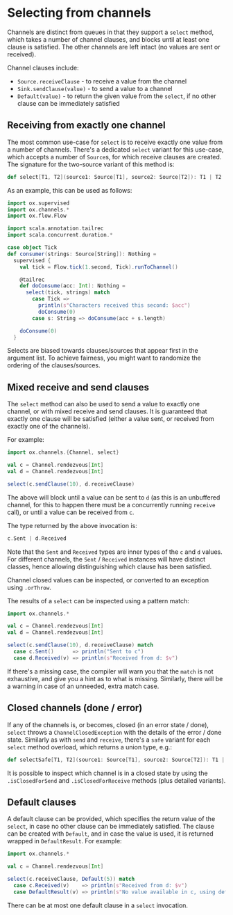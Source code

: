 # Selecting from channels

Channels are distinct from queues in that they support a `select` method, which takes a number of channel clauses, and
blocks until at least one clause is satisfied. The other channels are left intact (no values are sent or received).

Channel clauses include:

* `Source.receiveClause` - to receive a value from the channel
* `Sink.sendClause(value)` - to send a value to a channel
* `Default(value)` - to return the given value from the `select`, if no other clause can be immediately satisfied

## Receiving from exactly one channel

The most common use-case for `select` is to receive exactly one value from a number of channels. There's a dedicated
`select` variant for this use-case, which accepts a number of `Source`s, for which receive clauses are created. The
signature for the two-source variant of this method is:

```scala
def select[T1, T2](source1: Source[T1], source2: Source[T2]): T1 | T2
```

As an example, this can be used as follows:

```scala mdoc:compile-only
import ox.supervised
import ox.channels.*
import ox.flow.Flow

import scala.annotation.tailrec
import scala.concurrent.duration.*

case object Tick
def consumer(strings: Source[String]): Nothing =
  supervised {
    val tick = Flow.tick(1.second, Tick).runToChannel()

    @tailrec
    def doConsume(acc: Int): Nothing =
      select(tick, strings) match
        case Tick =>
          println(s"Characters received this second: $acc")
          doConsume(0)
        case s: String => doConsume(acc + s.length)

    doConsume(0)
  }
```

Selects are biased towards clauses/sources that appear first in the argument list. To achieve fairness, you might want
to randomize the ordering of the clauses/sources.

## Mixed receive and send clauses

The `select` method can also be used to send a value to exactly one channel, or with mixed receive and send clauses.
It is guaranteed that exactly one clause will be satisfied (either a value sent, or received from exactly one of the
channels).

For example:

```scala mdoc:compile-only
import ox.channels.{Channel, select}

val c = Channel.rendezvous[Int]
val d = Channel.rendezvous[Int]

select(c.sendClause(10), d.receiveClause)
```

The above will block until a value can be sent to `d` (as this is an unbuffered channel, for this to happen there must
be a concurrently running `receive` call), or until a value can be received from `c`.

The type returned by the above invocation is:

```scala
c.Sent | d.Received
```

Note that the `Sent` and `Received` types are inner types of the `c` and `d` values. For different channels, the
`Sent` / `Received` instances will have distinct classes, hence allowing distinguishing which clause has been satisfied.

Channel closed values can be inspected, or converted to an exception using `.orThrow`.

The results of a `select` can be inspected using a pattern match:

```scala mdoc:compile-only
import ox.channels.*

val c = Channel.rendezvous[Int]
val d = Channel.rendezvous[Int]

select(c.sendClause(10), d.receiveClause) match
  case c.Sent()      => println("Sent to c")
  case d.Received(v) => println(s"Received from d: $v")
```

If there's a missing case, the compiler will warn you that the `match` is not exhaustive, and give you a hint as to
what is missing. Similarly, there will be a warning in case of an unneeded, extra match case.

## Closed channels (done / error)

If any of the channels is, or becomes, closed (in an error state / done), `select` throws a `ChannelClosedException` 
with the details of the error / done state. Similarly as with `send` and `receive`, there's a `safe` variant for each
`select` method overload, which returns a union type, e.g.:

```scala
def selectSafe[T1, T2](source1: Source[T1], source2: Source[T2]): T1 | T2 | ChannelClosed
```

It is possible to inspect which channel is in a closed state by using the `.isClosedForSend` and `.isClosedForReceive`
methods (plus detailed variants).

## Default clauses

A default clause can be provided, which specifies the return value of the `select`, in case no other clause can be
immediately satisfied. The clause can be created with `Default`, and in case the value is used, it is returned wrapped
in `DefaultResult`. For example:

```scala mdoc:compile-only
import ox.channels.*

val c = Channel.rendezvous[Int]

select(c.receiveClause, Default(5)) match
  case c.Received(v)    => println(s"Received from d: $v")
  case DefaultResult(v) => println(s"No value available in c, using default: $v")
```

There can be at most one default clause in a `select` invocation.

